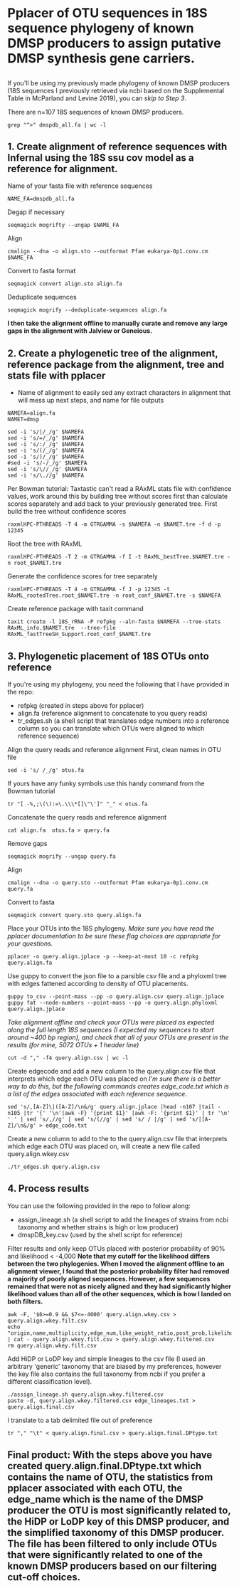 # Pplacer of OTU sequences in 18S sequence phylogeny of known DMSP producers to assign putative DMSP synthesis gene carriers.

## 
If you'll be using my previously made phylogeny of known DMSP producers (18S sequences I previously retrieved via ncbi based on the Supplemental Table in McParland and Levine 2019), you can *skip to Step 3*. 

There are n=107 18S sequences of known DMSP producers.
```
grep "^>" dmspdb_all.fa | wc -l
```

## 1. Create alignment of reference sequences with Infernal using the 18S ssu cov model as a reference for alignment.
Name of your fasta file with reference sequences
```
NAME_FA=dmspdb_all.fa
```
Degap if necessary
```
seqmagick mogrifty --ungap $NAME_FA
```
Align
```
cmalign --dna -o align.sto --outformat Pfam eukarya-0p1.conv.cm $NAME_FA
```
Convert to fasta format
```
seqmagick convert align.sto align.fa
```
Deduplicate sequences
```
seqmagick mogrify --deduplicate-sequences align.fa
```
**I then take the alignment offline to manually curate and remove any large gaps in the alignment with Jalview or Geneious.**

## 2. Create a phylogenetic tree of the alignment, reference package from the alignment, tree and stats file with pplacer
- Name of alignment to easily sed any extract characters in alignment that will mess up next steps, and name for file outputs
```
NAMEFA=align.fa 
NAMET=dmsp
```
```
sed -i 's/|/_/g' $NAMEFA
sed -i 's/=/_/g' $NAMEFA
sed -i 's/:/_/g' $NAMEFA
sed -i 's/(/_/g' $NAMEFA
sed -i 's/)/_/g' $NAMEFA
#sed -i 's/-/_/g' $NAMEFA
sed -i 's/\//_/g' $NAMEFA
sed -i 's/\.//g' $NAMEFA
```
Per Bowman tutorial: Taxtastic can't read a RAxML stats file with confidence values, work around this by building tree without scores first than calculate scores separately and add back to your previously generated tree.
First build the tree without confidence scores
```
raxmlHPC-PTHREADS -T 4 -m GTRGAMMA -s $NAMEFA -n $NAMET.tre -f d -p 12345
```
Root the tree with RAxML
```
raxmlHPC-PTHREADS -T 2 -m GTRGAMMA -f I -t RAxML_bestTree.$NAMET.tre -n root_$NAMET.tre
```
Generate the confidence scores for tree separately
```
raxmlHPC-PTHREADS -T 4 -m GTRGAMMA -f J -p 12345 -t RAxML_rootedTree.root_$NAMET.tre -n root_conf_$NAMET.tre -s $NAMEFA
```
Create reference package with taxit command
```
taxit create -l 18S_rRNA -P refpkg --aln-fasta $NAMEFA --tree-stats RAxML_info.$NAMET.tre  --tree-file RAxML_fastTreeSH_Support.root_conf_$NAMET.tre
```

## 3. Phylogenetic placement of 18S OTUs onto reference
If you're using my phylogeny, you need the following that I have provided in the repo:
- refpkg (created in steps above for pplacer)
- align.fa (reference alignment to concatenate to you query reads)
- tr_edges.sh (a shell script that translates edge numbers into a reference column so you can translate which OTUs were aligned to which reference sequence)

Align the query reads and reference alignment
First, clean names in OTU file
```
sed -i 's/ /_/g' otus.fa
```
If yours have any funky symbols use this handy command from the Bowman tutorial
```
tr "[ -%,;\(\):=\.\\\*[]\"\']" "_" < otus.fa
```
Concatenate the query reads and reference alignment
```
cat align.fa  otus.fa > query.fa
```
Remove gaps
```
seqmagick mogrify --ungap query.fa
```
Align
```
cmalign --dna -o query.sto --outformat Pfam eukarya-0p1.conv.cm query.fa
```
Convert to fasta
```
seqmagick convert query.sto query.align.fa
```

Place your OTUs into the 18S phylogeny.
*Make sure you have read the pplacer documentation to be sure these flag choices are appropriate for your questions.*
```
pplacer -o query.align.jplace -p --keep-at-most 10 -c refpkg query.align.fa
```
Use guppy to convert the json file to a parsible csv file and a phyloxml tree with edges fattened according to density of OTU placements.
```
guppy to_csv --point-mass --pp -o query.align.csv query.align.jplace
guppy fat --node-numbers --point-mass --pp -o query.align.phyloxml query.align.jplace
```
*Take alignment offline and check your OTUs were placed as expected along the full length 18S sequences (I expected my sequences to start around ~400 bp region),*
*and check that all of your OTUs are present in the results (for mine, 5072 OTUs + 1 header line)*
```
cut -d "," -f4 query.align.csv | wc -l
```
Create edgecode and add a new column to the query.align.csv file that interprets which edge each OTU was placed on
 *I'm sure there is a better way to do this, but the following commands creates edge_code.txt which is a list of the edges associated with each reference sequence.*
```
sed 's/,[A-Z]\|([A-Z]/\n&/g' query.align.jplace |head -n107 |tail -n105 |tr '{' '\n'|awk -F} '{print $1}' |awk -F: '{print $1}' | tr '\n' ' ' | sed 's/,//g' | sed 's/(//g' | sed 's/ / |/g' | sed 's/|[A-Z]/\n&/g' > edge_code.txt
```
Create a new column to add to the to the query.align.csv file that interprets which edge each OTU was placed on, will create a new file called query.align.wkey.csv
```
./tr_edges.sh query.align.csv
```

## 4. Process results
You can use the following provided in the repo to follow along:
- assign_lineage.sh (a shell script to add the lineages of strains from ncbi taxonomy and whether strains is high or low producer)
- dmspDB_key.csv (used by the shell script for reference)

Filter results and only keep OTUs placed with posterior probability of 90% and likelihood < -4,000
**Note that my cutoff for the likelihood differs between the two phylogenies. When I moved the alignment offline to an alignment viewer, I found that the posterior probability filter had removed a majority of poorly aligned sequences. However, a few sequences remained that were not as nicely aligned and they had significantly higher likelihood values than all of the other sequences, which is how I landed on both filters.**
```
awk -F, '$6>=0.9 && $7<=-4000' query.align.wkey.csv > query.align.wkey.filt.csv
echo "origin,name,multiplicity,edge_num,like_weight_ratio,post_prob,likelihood,marginal_like,distal_length,pendant_length,classification,map_ratio,map_overlap,map_identity,edge_name" | cat - query.align.wkey.filt.csv > query.align.wkey.filtered.csv
rm query.align.wkey.filt.csv
```
Add HiDP or LoDP key and simple lineages to the csv file (I used an arbitrary 'generic' taxonomy that are biased by my preferences, however the key file also contains the full taxonomy from ncbi if you prefer a different classification level).
```
./assign_lineage.sh query.align.wkey.filtered.csv
paste -d, query.align.wkey.filtered.csv edge_lineages.txt > query.align.final.csv
```
I translate to a tab delimited file out of preference
```
tr "," "\t" < query.align.final.csv > query.align.final.DPtype.txt
```

## Final product: With the steps above you have created query.align.final.DPtype.txt which contains the name of OTU, the statistics from pplacer associated with each OTU, the edge_name which is the name of the DMSP producer the OTU is most significantly related to, the HiDP or LoDP key of this DMSP producer, and the simplified taxonomy of this DMSP producer. The file has been filtered to only include OTUs that were significantly related to one of the known DMSP producers based on our filtering cut-off choices.